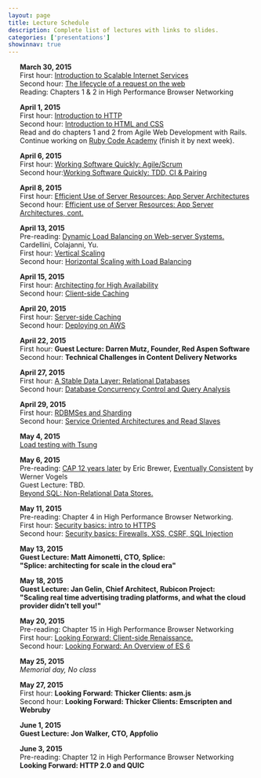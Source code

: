 ```yaml
---
layout: page
title: Lecture Schedule
description: Complete list of lectures with links to slides.
categories: ['presentations']
showinnav: true
---
```


<ul>
<section>
<p>
<b>March 30, 2015</br></b>
First hour: <a href="lecture_03_30.pdf">Introduction to Scalable Internet
Services</a>
</br>
Second hour: 
<a href="lecture_03_30.pdf">The lifecycle of a request on the web</a>
</br>
Reading: Chapters 1 & 2 in High Performance Browser Networking</br>
</p>
</section>
</ul>

<ul>
<section>
<p>
<b>April 1, 2015</br></b>
First hour: <a href="lecture_04_01.pdf">Introduction to HTTP</a>
</br>
Second hour: <a href="lecture_04_01.pdf">Introduction to HTML and CSS</a>
</br>
Read and do chapters 1 and 2 from Agile Web Development with Rails.
Continue working on <a href="http://www.codecademy.com/en/tracks/ruby/">Ruby Code Academy</a> (finish it by next week).
</section>
</ul>

<ul>
<section>
<p>
<b>April 6, 2015</br></b>
First hour: <a href="lecture_04_06.pdf">Working Software Quickly:
Agile/Scrum</a><br>
Second hour:<a href="lecture_04_06.pdf">Working Software Quickly: TDD, CI &
Pairing</a><br>
</p>
</section>
</ul>




<ul>
<section>
<p>
<b>April 8, 2015</br></b>
<!-- Pre-reading: <a href="https://cs.uwaterloo.ca/~brecht/papers/getpaper.php?file=eurosys-2007.pdf">Comparing the Performance of Web Server Architectures</a>, Pariag et al.</br> -->
First hour: <a href="lecture_04_08.pdf">Efficient Use of Server Resources: App Server Architectures</a></br>
Second hour: <a href="lecture_04_08.pdf">Efficient use of Server Resources: App Server Architectures, cont. </a></br>
</p>
</section>
</ul>

<ul>
<section>
<p>
<b>April 13, 2015<br></b>
Pre-reading: <a href="http://www.ics.uci.edu/~cs230/reading/DLB.pdf">Dynamic Load Balancing on Web-server Systems. </a> Cardellini, Colajanni, Yu.<br>
First hour: <a href="lecture_04_13.pdf">Vertical Scaling</a><br>
Second hour: <a href="lecture_04_13.pdf">Horizontal Scaling with Load
Balancing</a><br>
</p>
</section>
</ul>

<ul>
<section>
<p>
<b>April 15, 2015<br></b>
First hour: <a href="lecture_04_15.pdf">Architecting for High
Availability</a><br>
Second hour: <a href="lecture_04_15.pdf">Client-side Caching</a><br>
</p>
</section>
</ul>



<ul>
<section>
<p>
<b>April 20, 2015</br></b>
First hour: <a href="lecture_04_20.pdf">Server-side Caching</a></br>
Second hour: <a href="lecture_04_20.pdf">Deploying on AWS</a></br>
</p>
</section>
</ul>




<ul>
<section>
<p>
<b>April 22, 2015</br></b>
First hour: <b >Guest Lecture: Darren Mutz, Founder, Red Aspen Software</b></br>
Second hour: <b >Technical Challenges in Content Delivery Networks</b></br>
</p>
</section>
</ul>

<ul>
<section>
<p>
<b>April 27, 2015</br></b>
First hour: <a href="lecture_04_27.pdf">A Stable Data Layer: Relational Databases</a></br>
Second hour: <a href="lecture_04_27">Database Concurrency Control and Query Analysis</a></br>
</p>
</section>
</ul>


<ul>
<section>
<p>
<b>April 29, 2015</br></b>
First hour: <a href="lecture_04_29.pdf">RDBMSes and Sharding</a></br>
Second hour: <a href="lecture_04_29.pdf">Service Oriented Architectures and Read Slaves</a></br>
</p>
</section>
</ul>
<ul>
<section>
<p>
<b>May 4, 2015</br></b>
<a href="lecture_05_04.pdf">Load testing with Tsung</a></br>
</p>
</section>
</ul>



<ul>
<section>
<p>
<b>May 6, 2015</br></b>
Pre-reading: 
<a
href="http://www.realtechsupport.org/UB/NP/Numeracy_CAP%2B12Years_2012.pdf"> CAP 12 years later</a> by Eric Brewer, 
<a href="vogels.pdf">Eventually Consistent</a> by Werner Vogels<br>
Guest Lecture: TBD. <br>
<a href="lecture_05_06.pdf"> Beyond SQL: Non-Relational Data Stores.</a></br>
</p>
</section>
</ul>

<ul>
<section>
<p>
<b>May 11, 2015</br></b>
Pre-reading: Chapter 4 in High Performance Browser Networking.</br>
First hour: <a href="lecture_05_11.pdf">Security basics: intro to HTTPS</a></br>
Second hour: <a href="lecture_05_11.pdf">Security basics: Firewalls, XSS, CSRF, SQL Injection</a></br>
</p>
</section>
</ul>


<ul>
<section>
<p>
<b>May 13, 2015</br></b>
<b>Guest Lecture: Matt Aimonetti, CTO, Splice: <br>"Splice: architecting for
scale in the cloud era"<br></b>
</p>
</section>
</ul>


<ul>
<section>
<p>
<b>May 18, 2015</br></b>
<b>Guest Lecture: Jan Gelin, Chief Architect, Rubicon Project: <br>"Scaling real time advertising trading platforms, and what the cloud provider didn’t tell you!"</b><br> 
</p>
</section>
</ul>

<ul>
<section>
<p>
<b>May 20, 2015</br></b>
Pre-reading: Chapter 15 in High Performance Browser Networking</br>
First hour: <a href="lecture_05_20.pdf">Looking Forward: Client-side Renaissance.</a></br>
Second hour: <a href="lecture_05_20.pdf">Looking Forward:   An Overview of ES 6</a></br>
</p>
</section>
</ul>

<ul>
<section>
<p>
<b>May 25, 2015</br></b>
<em>Memorial day, No class</em>
</p>
</section>
</ul>
<ul>
<section>
<p>
<b>May 27, 2015</br></b>
First hour: <b href="lecture_12_02.pdf">Looking Forward: Thicker Clients: asm.js</b></br>
Second hour: <b href="lecture_12_02.pdf">Looking Forward: Thicker Clients: Emscripten and Webruby </b></br>
</p>
</section>
</ul>

<ul>
<section>
<p>
<b>June 1, 2015</br></b>
<b >Guest Lecture: Jon Walker, CTO, Appfolio</b></br>
</p>
</section>
</ul>


<ul>
<section>
<p>
<b>June 3, 2015</br></b>
Pre-reading: Chapter 12 in High Performance Browser Networking</br>
<b href="lecture_12_04.pdf">Looking Forward: HTTP 2.0 and QUIC</b></br>
</p>
</section>
</ul>


